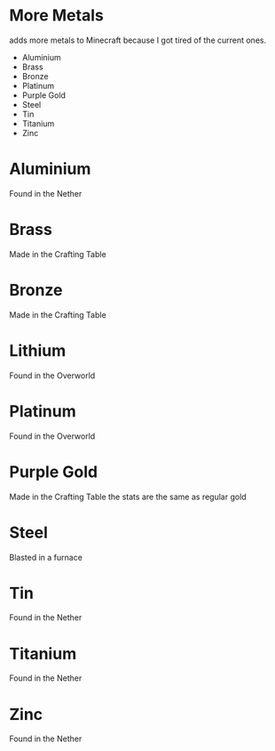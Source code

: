 # More Metals
adds more metals to Minecraft because I got tired of the current ones.

- Aluminium
- Brass
- Bronze
- Platinum
- Purple Gold
- Steel
- Tin
- Titanium
- Zinc

# Aluminium
Found in the Nether

# Brass
Made in the Crafting Table

# Bronze
Made in the Crafting Table

# Lithium
Found in the Overworld

# Platinum
Found in the Overworld

# Purple Gold
Made in the Crafting Table
the stats are the same as regular gold

# Steel
Blasted in a furnace

# Tin
Found in the Nether

# Titanium
Found in the Nether

# Zinc
Found in the Nether
